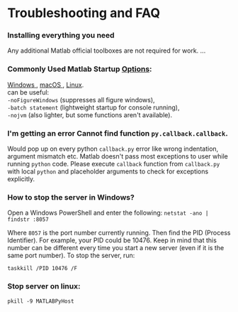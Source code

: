 # Troubleshooting and FAQ

### Installing everything you need
Any additional Matlab official toolboxes are not required for work. 
...
### Commonly Used Matlab Startup [Options](https://www.mathworks.com/help/matlab/matlab_env/commonly-used-startup-options.html):
[Windows  ](https://www.mathworks.com/help/matlab/ref/matlabwindows.html),   [macOS  ](https://www.mathworks.com/help/matlab/ref/matlabmacos.html),   [Linux](https://www.mathworks.com/help/matlab/ref/matlablinux.html).  
can be useful:  
`-noFigureWindows` (suppresses all figure windows),  
`-batch statement` (lightweight startup for console running),  
`-nojvm` (also lighter, but some functions aren't available). 
### I'm getting an error Cannot find function `py.callback.callback`.
Would pop up on every python `callback.py` error like wrong indentation, argument mismatch etc. Matlab doesn't pass most exceptions to user while running `python` code. Please execute `callback` function from `callback.py` with local `python` and placeholder arguments to check for exceptions explicitly.

### How to stop the server in Windows?

Open a Windows PowerShell and enter the following:
`netstat -ano | findstr :8057`

Where `8057` is the port number currently running. Then find the PID (Process Identifier).
For example, your PID could be 10476. Keep in mind that this number can be different every time you start a new server (even if it is the same port number).
To stop the server, run:

`taskkill /PID 10476 /F`

### Stop server on linux:
`pkill -9 MATLABPyHost`
